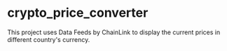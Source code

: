 # crypto_price_converter

This project uses Data Feeds by ChainLink to display the current prices in different country's currency.
